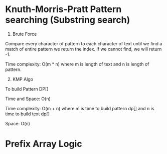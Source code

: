 # Knuth-Morris-Pratt Pattern searching (Substring search)

1. Brute Force

Compare every character of pattern to each character of text until we find a match of entire pattern we return the index. If we cannot find, we will return -1.

Time complexity: O(m * n) 
where m is length of text and n is length of pattern.

2. KMP Algo

To build Pattern DP[]

Time and Space: O(n)


Time complexity: O(m + n)
where m is time to build pattern dp[] and n is time to build text dp[]

Space: O(n)

# Prefix Array Logic

